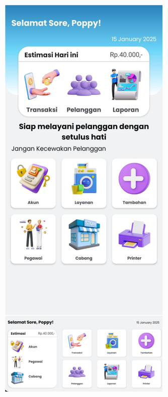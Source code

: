 <img src="https://github.com/poppyandarista/Laundry/blob/master/Laundry/app/src/main/res/drawable/potrait_laundry.jpg" alt="Preview Layout" width="500" />

<img src="https://github.com/poppyandarista/Laundry/blob/master/Laundry/app/src/main/res/drawable/land_laundry.jpg" alt="Preview Layout" width="500" />

